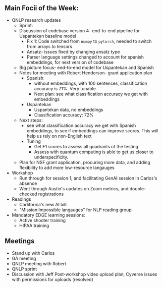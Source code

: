 ## Main Focii of the Week:
- QNLP research updates
  - Sprint:
  - Discussion of codebase version 4- end-to-end pipeline for Uspantekan baseline model
 	  - Fix 1: Code switched from `numpy` to `pytorch`, needed to switch from arrays to tensors
  	- Ansatz- issues fixed by changing ansatz type
  	- Parser language settings changed to account for spanish embeddings, for next version of codebase
  - Big picture focus- end-to-end model for Uspantekan and Spanish
  - Notes for meeting with Robert Henderson- grant application plan
  	- Spanish:
   		- without embeddings, with 100 sentences, classification accuracy is 71%. Very tunable
   		- Next plan: see what classification accuracy we get with embeddings
    - Uspantekan
     	- Uspantekan data, no embeddings
     	- Classification accuracy: 72%
  - Next steps:
  	- see what classification accuracy we get with Spanish embeddings, to see if embeddings can improve scores. This will help us rely on non-English text
   	- Tuning
    	- Get F1 scores to assess all quadrants of the testing
    	- Assess with quantum computing is able to get us closer to underspecificity.
   - Plan for NSF grant application, procuring more data, and adding flexibility to add more low-resource langauges  
- Workshop
  - Run through for session 1, and facilitating GenAI session in Carlos's absence
  - Went through Austin's updates on Zoom metrics, and double-checked registrations 
- Readings
  - Carlifornia's new AI bill
  - "Mission:Impossible langauges" for NLP reading group
- Mandatory EDGE learning sessions:
  - Active shooter training
  - HIPAA training  

## Meetings
- Stand up with Carlos
- GA meeting
- QNLP meeting with Robert
- QNLP sprint
- Discussion with Jeff Post-workshop video upload plan, Cyverse issues with permissions for uploads (resolved)
